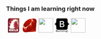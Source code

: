 
<h3 align="left">Things I am learning right now</h3>
<p align="left"> <img src="https://raw.githubusercontent.com/devicons/devicon/master/icons/rails/rails-original-wordmark.svg" width="40" height="40"/> <img src="https://raw.githubusercontent.com/devicons/devicon/master/icons/ruby/ruby-original.svg" width="40" height="40"/> <img src="https://seeklogo.com/images/S/stimulus-logo-00C9C155E0-seeklogo.com.png" width="40" height="40"/> <img src="https://raw.githubusercontent.com/devicons/devicon/master/icons/bootstrap/bootstrap-plain-wordmark.svg" width="40" height="40"/> <img src="https://www.vectorlogo.zone/logos/git-scm/git-scm-icon.svg" width="40" height="40"/> </p>
